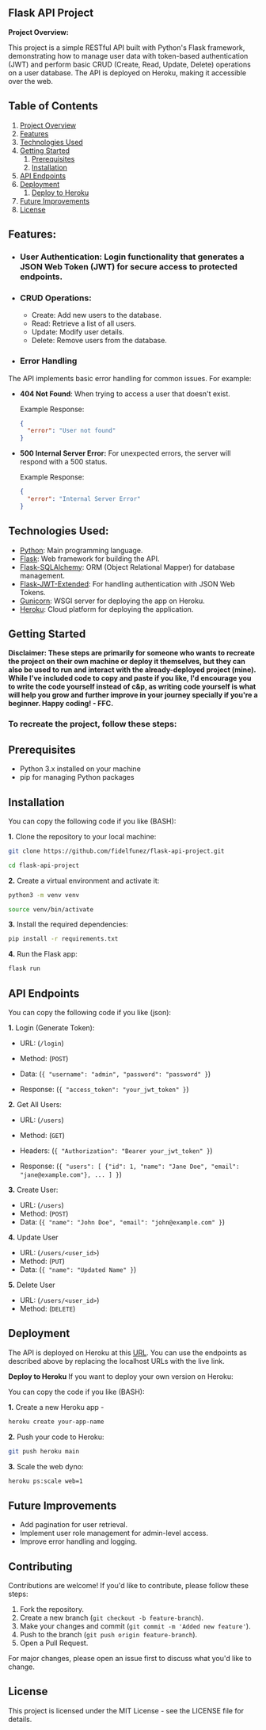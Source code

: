 ## Flask API Project

**Project Overview:**
<a name="project-overview"></a>

This project is a simple RESTful API built with Python's Flask framework, demonstrating how to manage user data with token-based authentication (JWT) and perform basic CRUD (Create, Read, Update, Delete) operations on a user database. The API is deployed on Heroku, making it accessible over the web.

## Table of Contents

1. [Project Overview](#project-overview)
2. [Features](#features)
3. [Technologies Used](#technologies-used)
4. [Getting Started](#getting-started)
   1. [Prerequisites](#prerequisites)
   2. [Installation](#installation)
5. [API Endpoints](#api-endpoints)
6. [Deployment](#deployment)
   1. [Deploy to Heroku](#deploy-to-heroku)
7. [Future Improvements](#future-improvements)
8. [License](#license)

## Features:
<a name="features"></a>

- ### User Authentication: Login functionality that generates a JSON Web Token (JWT) for secure access to protected endpoints.
- ### CRUD Operations:
  - Create: Add new users to the database.
  - Read: Retrieve a list of all users.
  - Update: Modify user details.
  - Delete: Remove users from the database.
  
- ### Error Handling

The API implements basic error handling for common issues. For example:

- **404 Not Found**: When trying to access a user that doesn't exist.
  
  Example Response:
  ```json
  {
    "error": "User not found"
  }

- **500 Internal Server Error:** For unexpected errors, the server will respond with a 500 status.

  Example Response:
  ```json
  {
    "error": "Internal Server Error"
  }

## Technologies Used:
<a name="technologies-used"></a>
- [Python](https://www.python.org/): Main programming language.
- [Flask](https://flask.palletsprojects.com/): Web framework for building the API.
- [Flask-SQLAlchemy](https://flask-sqlalchemy.palletsprojects.com/): ORM (Object Relational Mapper) for database management.
- [Flask-JWT-Extended](https://flask-jwt-extended.readthedocs.io/): For handling authentication with JSON Web Tokens.
- [Gunicorn](https://gunicorn.org/): WSGI server for deploying the app on Heroku.
- [Heroku](https://www.heroku.com/): Cloud platform for deploying the application.

## Getting Started
<a name="getting-started"></a>
**Disclaimer: These steps are primarily for someone who wants to recreate the project on their own machine or deploy it themselves, but they can also be used to run and interact with the already-deployed project (mine). While I've included code to copy and paste if you like, I'd encourage you to write the code yourself instead of c&p, as writing code yourself is what will help you grow and further improve in your journey specially if you're a beginner. Happy coding! - FFC.** 

### To recreate the project, follow these steps:

## Prerequisites
<a name="prerequisites"></a>
- Python 3.x installed on your machine
- pip for managing Python packages

## Installation
<a name="instalation"></a>
You can copy the following code if you like (BASH):

**1.** Clone the repository to your local machine:
```bash
git clone https://github.com/fidelfunez/flask-api-project.git
```
```bash
cd flask-api-project
```

**2.** Create a virtual environment and activate it:
```bash
python3 -m venv venv
```
```bash
source venv/bin/activate
```

**3.** Install the required dependencies:
```bash
pip install -r requirements.txt
```

**4.** Run the Flask app:
```bash
flask run
```

## API Endpoints
<a name="api-endpoints"></a>
You can copy the following code if you like (json):

**1.** Login (Generate Token):
- URL: (`/login`)
- Method: (`POST`)
- Data:
(`{
    "username": "admin",
    "password": "password"
  }`)
  
- Response:
(`{
  "access_token": "your_jwt_token"
}`)

**2.** Get All Users:
- URL: (`/users`)
- Method: (`GET`)
- Headers:
(`{
  "Authorization": "Bearer your_jwt_token"
}`)

- Response:
(`{
  "users": [
    {"id": 1, "name": "Jane Doe", "email": "jane@example.com"},
    ...
  ]
}`)

**3.** Create User:
- URL: (`/users`)
- Method: (`POST`)
- Data:
(`{
  "name": "John Doe",
  "email": "john@example.com"
}`)

**4.** Update User
- URL: (`/users/<user_id>`)
- Method: (`PUT`)
- Data:
(`{
  "name": "Updated Name"
}`)

**5.** Delete User
- URL: (`/users/<user_id>`)
- Method: (`DELETE`)

## Deployment
<a name="deployment"></a>
The API is deployed on Heroku at this [URL](https://flask-api-project-eff327bad6ee.herokuapp.com/). You can use the endpoints as described above by replacing the localhost URLs with the live link.

**Deploy to Heroku**
<a name="deploy-to-heroku"></a>
If you want to deploy your own version on Heroku:

You can copy the code if you like (BASH):

**1.** Create a new Heroku app -
```bash
heroku create your-app-name
```

**2.** Push your code to Heroku:
```bash
git push heroku main
```

**3.** Scale the web dyno:
```bash
heroku ps:scale web=1
```
  
## Future Improvements
<a name="future-improvements"></a>
- Add pagination for user retrieval.
- Implement user role management for admin-level access.
- Improve error handling and logging.

## Contributing

Contributions are welcome! If you'd like to contribute, please follow these steps:

1. Fork the repository.
2. Create a new branch (`git checkout -b feature-branch`).
3. Make your changes and commit (`git commit -m 'Added new feature'`).
4. Push to the branch (`git push origin feature-branch`).
5. Open a Pull Request.

For major changes, please open an issue first to discuss what you'd like to change.

## License
<a name="license"></a>
This project is licensed under the MIT License - see the LICENSE file for details.
